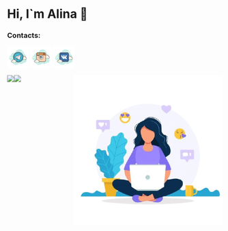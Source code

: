 # Hi, I`m Alina 👋

### Contacts:

[![telegram](https://github.com/allklbssss/allklbssss/blob/main/assets/t.png)](https://t.me/alllinochkaaa)
[![instagram](https://github.com/allklbssss/allklbssss/blob/main/assets/inst.png)](https://www.instagram.com/klbssss/)
[![vk](https://github.com/allklbssss/allklbssss/blob/main/assets/vk.png)](https://vk.com/klbsvvv)

<img height="160em" align="left" src="https://github-readme-stats.vercel.app/api?username=allklbssss&show_icons=true&theme=material-palenight&hide_border=none" />
<img align="right" src="https://github.com/allklbssss/allklbssss/blob/main/assets/777.png" />
<img height="160em" align="left" src="https://github-readme-stats.vercel.app/api/top-langs/?username=allklbssss&layout=compact&theme=material-palenight&hide_border=none" />
